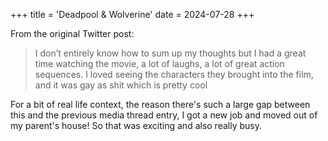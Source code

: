 +++
title = 'Deadpool & Wolverine'
date = 2024-07-28
+++

From the original Twitter post:

> I don’t entirely know how to sum up my thoughts but I had a great time watching the movie, a lot of laughs, a lot of great action sequences. I loved seeing the characters they brought into the film, and it was gay as shit which is pretty cool

For a bit of real life context, the reason there's such a large gap between this and the previous media thread entry, I got a new job and moved out of my parent's house! So that was exciting and also really busy.